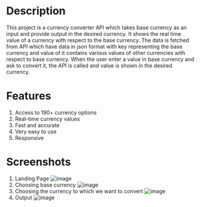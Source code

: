 # Description 
This project is a currency converter API which takes base currency as an input and provide output in the desired currency. It shows the real time value of a currency with respect to the base currency. The data is fetched from API which have data in json format with key representing the base currency and value of it contains various values of other currencies with respect to base currency. When the user enter a value in base currency and ask to convert it, the API is called and value is shown in the desired currency.

# Features
1. Access to 190+ currency options
2. Real-time currency values
3. Fast and accurate
4. Very easy to use
5. Responsive

# Screenshots
1. Landing Page
![image](https://github.com/saketjh13/Random-Password-Generator/assets/143515837/ddcf9621-0773-4414-8dd6-da13ecb0fb6d)
2. Choosing base currency
![image](https://github.com/saketjh13/Random-Password-Generator/assets/143515837/f7620a23-846c-45b7-b72a-9280bdd3eb50)
3. Choosing the currency to which we want to convert
![image](https://github.com/saketjh13/Random-Password-Generator/assets/143515837/2d3d9e5b-0b9f-498a-92d3-5b08b4e502bf)
4. Output
![image](https://github.com/saketjh13/Random-Password-Generator/assets/143515837/0dcb06a1-31d1-405c-a817-10eaa3763ca9)

